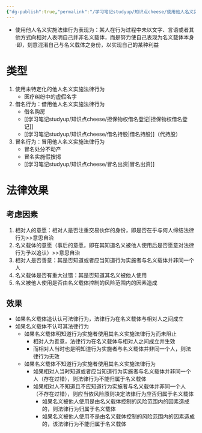 ```yaml
---
{"dg-publish":true,"permalink":"/学习笔记studyup/知识点cheese/使用他人名义实施法律行为/","dgPassFrontmatter":true,"noteIcon":"","created":"2024-09-16T21:05:45.590+08:00","updated":"2024-09-16T21:38:42.618+08:00"}
---
```


- 使用他人名义实施法律行为表现为：某人在行为过程中未以文字、言语或者其他方式向相对人表明自己并非名义载体，而是努力使自己表现为名义载体本身
·即，刻意混淆自己与名义载体之身份，以实现自己的某种利益

# 类型
1. 使用未特定化的他人名义实施法律行为
	- 医疗纠纷中的虚假名字
2. 借名行为：借用他人名义实施法律行为
	- 借名购房
	- [[学习笔记studyup/知识点cheese/担保物权借名登记\|担保物权借名登记]]
	- [[学习笔记studyup/知识点cheese/借名持股\|借名持股]]（代持股）
1. 冒名行为：冒用他人名义实施法律行为
	- 冒名处分不动产
	- 冒名实施假按揭
	- [[学习笔记studyup/知识点cheese/冒名出资\|冒名出资]]
# 法律效果
## 考虑因素
1. 相对人的意愿：相对人是否注重交易伙伴的身份，即是否在乎与何人缔结法律行为>>意思自治
2. 名义载体的意愿（事后的意愿，即在其知道名义被他人使用后是否愿意对法律行为予以追认）>>意思自治
3. 相对人是否善意：其是否知道或者应当知道行为实施者与名义载体并非同一个人
4. 名义载体是否有重大过错：其是否知道其名义被他人使用
5. 名义被他人使用是否由名义载体控制的风险范围内的因素造成
## 效果
- 如果名义载体追认认可法律行为，法律行为在名义载体与相对人之间成立
- 如果名义载体不认可其法律行为
	- 如果名义载体明知道行为实施者使用其名义实施法律行为而未阻止
		- 相对人为善意，法律行为在名义载体与相对人之间成立并生效
		- 而相对人当时也是明知道行为实施者与名义载体并非同一个人，则法律行为无效
	- 如果名义载体不知道行为实施者使用其名义实施法律行为
		- 如果相对人当时知道或者应当知道行为实施者与名义载体并非同一个人（存在过错），则法律行为不能归属于名义载体
		- 如果相对人不知道且不应知道行为实施者与名义载体并非同一个人（不存在过错），则应当依风险原则决定法律行为应否归属于名义载体
			- 如果名义被他人使用是由名义载体控制的风险范围内的因素造成的，则法律行为归属于名义载体
			- 如果名义被他人使用不是由名义载体控制的风险范围内的因素造成的，该法律行为不能归属于名义载体
